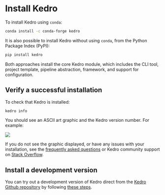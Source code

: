# Install Kedro

To install Kedro using `conda`:

```bash
conda install -c conda-forge kedro
```

It is also possible to install Kedro without using `conda`, from the Python Package Index (PyPI):

```bash
pip install kedro
```

Both approaches install the core Kedro module, which includes the CLI tool, project template, pipeline abstraction, framework, and support for configuration.

## Verify a successful installation

To check that Kedro is installed:

```bash
kedro info
```

You should see an ASCII art graphic and the Kedro version number. For example:

![](../meta/images/kedro_graphic.png)

If you do not see the graphic displayed, or have any issues with your installation, see the [frequently asked questions](../11_faq/01_faq.md) or Kedro community support on [Stack Overflow](https://stackoverflow.com/questions/tagged/kedro).

## Install a development version

You can try out a development version of Kedro direct from the [Kedro Github repository](https://github.com/quantumblacklabs/kedro) by following [these steps](../11_faq/01_faq.md#how-can-i-use-a-development-version-of-kedro).
